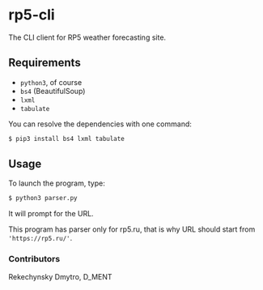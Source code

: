 # rp5-cli

The CLI client for RP5 weather forecasting site.

## Requirements

* `python3`, of course
* `bs4` (BeautifulSoup)
* `lxml`
* `tabulate`

You can resolve the dependencies with one command:
```bash
$ pip3 install bs4 lxml tabulate
```

## Usage
To launch the program, type:
```bash
$ python3 parser.py
```
It will prompt for the URL.

This program has parser only for rp5.ru, that is why URL should
start from `'https://rp5.ru/'`.

### Contributors
Rekechynsky Dmytro, D_MENT